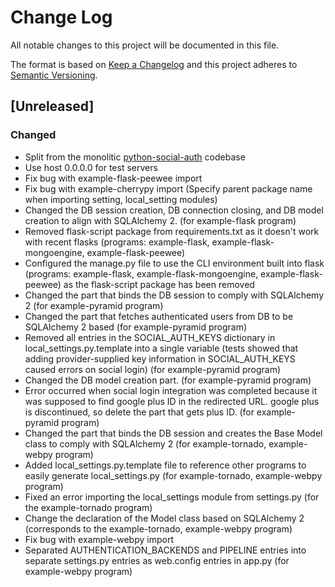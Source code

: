 # Change Log

All notable changes to this project will be documented in this file.

The format is based on [Keep a Changelog](http://keepachangelog.com/)
and this project adheres to [Semantic Versioning](http://semver.org/).

## [Unreleased]

### Changed

- Split from the monolitic [python-social-auth](https://github.com/omab/python-social-auth)
  codebase
- Use host 0.0.0.0 for test servers
- Fix bug with example-flask-peewee import
- Fix bug with example-cherrypy import (Specify parent package name when importing setting, local_setting modules)
- Changed the DB session creation, DB connection closing, and DB model creation to align with SQLAlchemy 2. (for example-flask program)
- Removed flask-script package from requirements.txt as it doesn't work with recent flasks (programs: example-flask, example-flask-mongoengine, example-flask-peewee)
- Configured the manage.py file to use the CLI environment built into flask (programs: example-flask, example-flask-mongoengine, example-flask-peewee) as the flask-script package has been removed
- Changed the part that binds the DB session to comply with SQLAlchemy 2 (for example-pyramid program)
- Changed the part that fetches authenticated users from DB to be SQLAlchemy 2 based (for example-pyramid program)
- Removed all entries in the SOCIAL_AUTH_KEYS dictionary in local_settings.py.template into a single variable (tests showed that adding provider-supplied key information in SOCIAL_AUTH_KEYS caused errors on social login) (for example-pyramid program)
- Changed the DB model creation part. (for example-pyramid program)
- Error occurred when social login integration was completed because it was supposed to find google plus ID in the redirected URL. google plus is discontinued, so delete the part that gets plus ID. (for example-pyramid program)
- Changed the part that binds the DB session and creates the Base Model class to comply with SQLAlchemy 2 (for example-tornado, example-webpy program)
- Added local_settings.py.template file to reference other programs to easily generate local_settings.py (for example-tornado, example-webpy program)
- Fixed an error importing the local_settings module from settings.py (for the example-tornado program)
- Change the declaration of the Model class based on SQLAlchemy 2 (corresponds to the example-tornado, example-webpy program)
- Fix bug with example-webpy import
- Separated AUTHENTICATION_BACKENDS and PIPELINE entries into separate settings.py entries as web.config entries in app.py (for example-webpy program)
